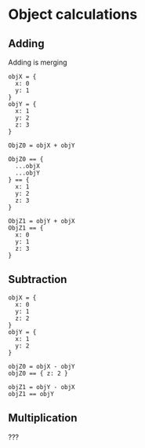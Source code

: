 # Object calculations

## Adding

Adding is merging

```postulat
objX = {
  x: 0
  y: 1
}
objY = {
  x: 1
  y: 2
  z: 3
}

ObjZ0 = objX + objY

ObjZ0 == {
  ...objX
  ...objY
} == {
  x: 1
  y: 2
  z: 3
}

ObjZ1 = objY + objX
ObjZ1 == {
  x: 0
  y: 1
  z: 3
}
```

## Subtraction

```postulat
objX = {
  x: 0
  y: 1
  z: 2
}
objY = {
  x: 1
  y: 2
}

objZ0 = objX - objY
objZ0 == { z: 2 }

objZ1 = objY - objX
objZ1 == objY
```

## Multiplication

???
